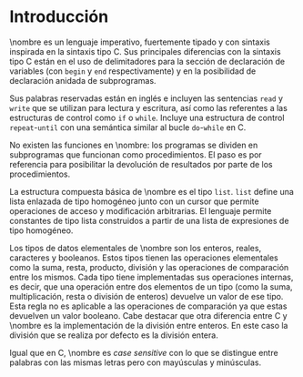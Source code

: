 # Introducción

\nombre es un lenguaje imperativo, fuertemente tipado y con sintaxis inspirada en la sintaxis tipo C.
Sus principales diferencias con la sintaxis tipo C están en el uso de delimitadores para la sección de declaración de variables (con `begin` y `end` respectivamente) y en la posibilidad de declaración anidada de subprogramas.

Sus palabras reservadas están en inglés e incluyen las sentencias `read` y `write` que se utilizan para lectura y escritura, así como las referentes a las estructuras de control como `if` o `while`.
Incluye una estructura de control `repeat`-`until` con una semántica similar al bucle `do`-`while` en C.

No existen las funciones en \nombre: los programas se dividen en subprogramas que funcionan como procedimientos.
El paso es por referencia para posibilitar la devolución de resultados por parte de los procedimientos.

La estructura compuesta básica de \nombre es el tipo `list`. `list` define una lista enlazada de tipo homogéneo junto con un cursor que permite operaciones de acceso y modificación arbitrarias.
El lenguaje permite constantes de tipo lista construidos a partir de una lista de expresiones de tipo homogéneo.

Los tipos de datos elementales de \nombre son los enteros, reales, caracteres y booleanos. Estos tipos tienen las operaciones elementales como la suma, resta, producto, división y las operaciones de comparación entre los mismos. Cada tipo tiene implementadas sus operaciones internas, es decir, que una operación entre dos elementos de un tipo (como la suma, multiplicación, resta o división de enteros) devuelve un valor de ese tipo. Esta regla no es aplicable a las operaciones de comparación ya que estas devuelven un valor booleano. Cabe destacar que otra diferencia entre C y \nombre es la implementación de la división entre enteros. En este caso la división que se realiza por defecto es la división entera.

Igual que en C, \nombre es *case sensitive* con lo que se distingue entre palabras con las mismas letras pero con mayúsculas y minúsculas.
